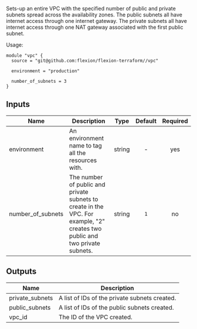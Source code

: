 Sets-up an entire VPC with the specified number of public and private subnets spread across the availability zones.
The public subnets all have internet access through one internet gateway.
The private subnets all have internet access through one NAT gateway associated with the first
public subnet.

Usage:
```hcl
module "vpc" {
  source = "git@github.com:flexion/flexion-terraform//vpc"

  environment = "production"

  number_of_subnets = 3
}
```


## Inputs

| Name | Description | Type | Default | Required |
|------|-------------|:----:|:-----:|:-----:|
| environment | An environment name to tag all the resources with. | string | - | yes |
| number_of_subnets | The number of public and private subnets to create in the VPC. For example, "2" creates two public and two private subnets. | string | `1` | no |

## Outputs

| Name | Description |
|------|-------------|
| private_subnets | A list of IDs of the private subnets created. |
| public_subnets | A list of IDs of the public subnets created. |
| vpc_id | The ID of the VPC created. |
